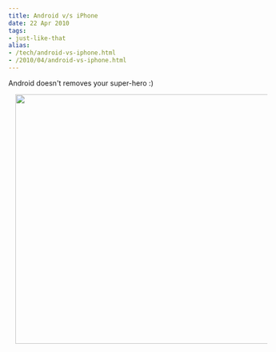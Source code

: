 ```yaml
---
title: Android v/s iPhone
date: 22 Apr 2010
tags: 
- just-like-that
alias:
- /tech/android-vs-iphone.html
- /2010/04/android-vs-iphone.html
---
```


Android doesn't removes your super-hero :)

<div class="separator" style="clear: both; text-align: center;">
    <a href="http://2.bp.blogspot.com/_Igofzvi0TDM/S9Avwd_bhhI/AAAAAAAAFX0/Waw5Ynnq0wI/s1600/AndoridIphone.jpg" imageanchor="1" style="margin-left: 1em; margin-right: 1em;"><img border="0" height="499" src="http://2.bp.blogspot.com/_Igofzvi0TDM/S9Avwd_bhhI/AAAAAAAAFX0/Waw5Ynnq0wI/s640/AndoridIphone.jpg" width="640"></a>
</div>